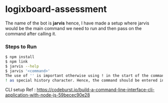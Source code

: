 # logixboard-assessment

The name of the bot is **jarvis** hence, I have made a setup where jarvis would be the main command we need to run and then pass on the command after calling it.

### Steps to Run

```sh
$ npm install
$ npm link
$ jarvis --help
$ jarvis '<command>'
The use of '' is important otherwise using ! in the start of the command would not work as bash considers 
! as special history character. Hence, the command should be entered inside ''
```

CLI setup Ref : https://codeburst.io/build-a-command-line-interface-cli-application-with-node-js-59becec90e28
